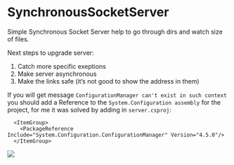 # SynchronousSocketServer
Simple Synchronous Socket Server help to go through dirs and watch size of files.

Next steps to upgrade server:

1. Catch more specific exeptions
2. Make server asynchronous
3. Make the links safe (it’s not good to show the address in them)

If you will get message `ConfigurationManager can't exist in such context` you should add a Reference to the `System.Configuration assembly` for the project, for me it was solved by adding in `server.csproj`:
```
  <ItemGroup>
    <PackageReference Include="System.Configuration.ConfigurationManager" Version="4.5.0"/>
  </ItemGroup>
```
![](//https://ibb.co/gJnag9)
